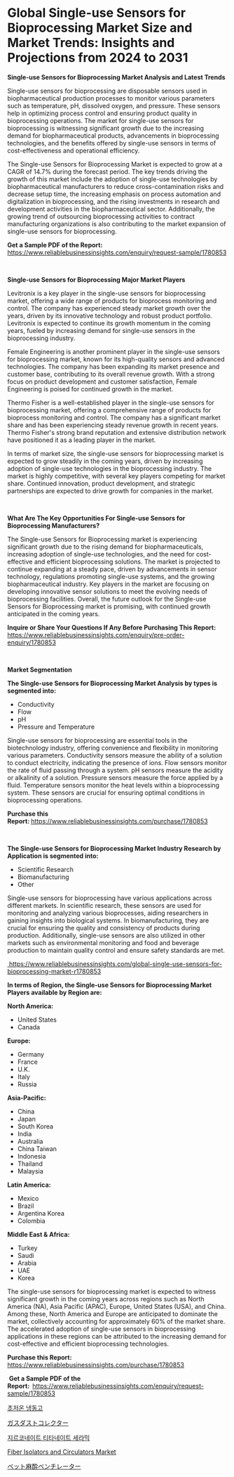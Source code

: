 <p><h1>Global Single-use Sensors for Bioprocessing Market Size and Market Trends: Insights and Projections from 2024 to 2031</h1></p><p><strong>Single-use Sensors for Bioprocessing Market Analysis and Latest Trends</strong></p>
<p><p>Single-use sensors for bioprocessing are disposable sensors used in biopharmaceutical production processes to monitor various parameters such as temperature, pH, dissolved oxygen, and pressure. These sensors help in optimizing process control and ensuring product quality in bioprocessing operations. The market for single-use sensors for bioprocessing is witnessing significant growth due to the increasing demand for biopharmaceutical products, advancements in bioprocessing technologies, and the benefits offered by single-use sensors in terms of cost-effectiveness and operational efficiency.</p><p>The Single-use Sensors for Bioprocessing Market is expected to grow at a CAGR of 14.7% during the forecast period. The key trends driving the growth of this market include the adoption of single-use technologies by biopharmaceutical manufacturers to reduce cross-contamination risks and decrease setup time, the increasing emphasis on process automation and digitalization in bioprocessing, and the rising investments in research and development activities in the biopharmaceutical sector. Additionally, the growing trend of outsourcing bioprocessing activities to contract manufacturing organizations is also contributing to the market expansion of single-use sensors for bioprocessing.</p></p>
<p><strong>Get a Sample PDF of the Report:&nbsp;</strong> <a href="https://www.reliablebusinessinsights.com/enquiry/request-sample/1780853">https://www.reliablebusinessinsights.com/enquiry/request-sample/1780853</a></p>
<p>&nbsp;</p>
<p><strong>Single-use Sensors for Bioprocessing Major Market Players</strong></p>
<p><p>Levitronix is a key player in the single-use sensors for bioprocessing market, offering a wide range of products for bioprocess monitoring and control. The company has experienced steady market growth over the years, driven by its innovative technology and robust product portfolio. Levitronix is expected to continue its growth momentum in the coming years, fueled by increasing demand for single-use sensors in the bioprocessing industry.</p><p>Female Engineering is another prominent player in the single-use sensors for bioprocessing market, known for its high-quality sensors and advanced technologies. The company has been expanding its market presence and customer base, contributing to its overall revenue growth. With a strong focus on product development and customer satisfaction, Female Engineering is poised for continued growth in the market.</p><p>Thermo Fisher is a well-established player in the single-use sensors for bioprocessing market, offering a comprehensive range of products for bioprocess monitoring and control. The company has a significant market share and has been experiencing steady revenue growth in recent years. Thermo Fisher's strong brand reputation and extensive distribution network have positioned it as a leading player in the market.</p><p>In terms of market size, the single-use sensors for bioprocessing market is expected to grow steadily in the coming years, driven by increasing adoption of single-use technologies in the bioprocessing industry. The market is highly competitive, with several key players competing for market share. Continued innovation, product development, and strategic partnerships are expected to drive growth for companies in the market.</p></p>
<p>&nbsp;</p>
<p><strong>What Are The Key Opportunities For Single-use Sensors for Bioprocessing Manufacturers?</strong></p>
<p><p>The Single-use Sensors for Bioprocessing market is experiencing significant growth due to the rising demand for biopharmaceuticals, increasing adoption of single-use technologies, and the need for cost-effective and efficient bioprocessing solutions. The market is projected to continue expanding at a steady pace, driven by advancements in sensor technology, regulations promoting single-use systems, and the growing biopharmaceutical industry. Key players in the market are focusing on developing innovative sensor solutions to meet the evolving needs of bioprocessing facilities. Overall, the future outlook for the Single-use Sensors for Bioprocessing market is promising, with continued growth anticipated in the coming years.</p></p>
<p><strong>Inquire or Share Your Questions If Any Before Purchasing This Report:</strong> <a href="https://www.reliablebusinessinsights.com/enquiry/pre-order-enquiry/1780853">https://www.reliablebusinessinsights.com/enquiry/pre-order-enquiry/1780853</a></p>
<p>&nbsp;</p>
<p><strong>Market Segmentation</strong></p>
<p><strong>The Single-use Sensors for Bioprocessing Market Analysis by types is segmented into:</strong></p>
<p><ul><li>Conductivity</li><li>Flow</li><li>pH</li><li>Pressure and Temperature</li></ul></p>
<p><p>Single-use sensors for bioprocessing are essential tools in the biotechnology industry, offering convenience and flexibility in monitoring various parameters. Conductivity sensors measure the ability of a solution to conduct electricity, indicating the presence of ions. Flow sensors monitor the rate of fluid passing through a system. pH sensors measure the acidity or alkalinity of a solution. Pressure sensors measure the force applied by a fluid. Temperature sensors monitor the heat levels within a bioprocessing system. These sensors are crucial for ensuring optimal conditions in bioprocessing operations.</p></p>
<p><strong>Purchase this Report:&nbsp;</strong><a href="https://www.reliablebusinessinsights.com/purchase/1780853">https://www.reliablebusinessinsights.com/purchase/1780853</a></p>
<p>&nbsp;</p>
<p><strong>The Single-use Sensors for Bioprocessing Market Industry Research by Application is segmented into:</strong></p>
<p><ul><li>Scientific Research</li><li>Biomanufacturing</li><li>Other</li></ul></p>
<p><p>Single-use sensors for bioprocessing have various applications across different markets. In scientific research, these sensors are used for monitoring and analyzing various bioprocesses, aiding researchers in gaining insights into biological systems. In biomanufacturing, they are crucial for ensuring the quality and consistency of products during production. Additionally, single-use sensors are also utilized in other markets such as environmental monitoring and food and beverage production to maintain quality control and ensure safety standards are met.</p></p>
<p><a href="https://www.reliablebusinessinsights.com/global-single-use-sensors-for-bioprocessing-market-r1780853">&nbsp;https://www.reliablebusinessinsights.com/global-single-use-sensors-for-bioprocessing-market-r1780853</a></p>
<p><strong>In terms of Region, the Single-use Sensors for Bioprocessing Market Players available by Region are:</strong></p>
<p>
    <p> <strong> North America: </strong>
        <ul>
            <li>United States</li>
            <li>Canada</li>
        </ul>
        </p> 
    <p> <strong> Europe: </strong>
        <ul>
            <li>Germany</li>
            <li>France</li>
            <li>U.K.</li>
            <li>Italy</li>
            <li>Russia</li>
        </ul>
        </p> 
    <p> <strong> Asia-Pacific: </strong>
        <ul>
            <li>China</li>
            <li>Japan</li>
            <li>South Korea</li>
            <li>India</li>
            <li>Australia</li>
            <li>China Taiwan</li>
            <li>Indonesia</li>
            <li>Thailand</li>
            <li>Malaysia</li>
        </ul>
        </p> 
    <p> <strong> Latin America: </strong>
        <ul>
            <li>Mexico</li>
            <li>Brazil</li>
            <li>Argentina Korea</li>
            <li>Colombia</li>
        </ul>
        </p> 
    <p> <strong> Middle East & Africa: </strong>
        <ul>
            <li>Turkey</li>
            <li>Saudi</li>
            <li>Arabia</li>
            <li>UAE</li>
            <li>Korea</li>
        </ul>
    </p>
    </p>
<p><p>The single-use sensors for bioprocessing market is expected to witness significant growth in the coming years across regions such as North America (NA), Asia Pacific (APAC), Europe, United States (USA), and China. Among these, North America and Europe are anticipated to dominate the market, collectively accounting for approximately 60% of the market share. The accelerated adoption of single-use sensors in bioprocessing applications in these regions can be attributed to the increasing demand for cost-effective and efficient bioprocessing technologies.</p></p>
<p><strong>Purchase this Report: </strong><a href="https://www.reliablebusinessinsights.com/purchase/1780853">https://www.reliablebusinessinsights.com/purchase/1780853</a></p>
<p>&nbsp;<strong>Get a Sample PDF of the Report:&nbsp;&nbsp;</strong><a href="https://www.reliablebusinessinsights.com/enquiry/request-sample/1780853">https://www.reliablebusinessinsights.com/enquiry/request-sample/1780853</a></p>
<p><strong></strong></p>
<p><p><a href="https://github.com/lkwggful07722/Market-Research-Report-List-2/blob/main/583432899631.md">초저온 냉동고</a></p><p><a href="https://github.com/EstelWisozk1/Market-Research-Report-List-2/blob/main/1137939105848.md">ガスダストコレクター</a></p><p><a href="https://github.com/nigaleamar09/Market-Research-Report-List-1/blob/main/512867299630.md">지르코네이트 티타네이트 세라믹</a></p><p><a href="https://issuu.com/reportprime-2/docs/fiber-isolators-and-circulators-market-size-2030.p">Fiber Isolators and Circulators Market</a></p><p><a href="https://github.com/andym141978/Market-Research-Report-List-1/blob/main/6463693105849.md">ペット麻酔ベンチレーター</a></p></p>